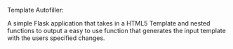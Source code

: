 Template Autofiller:

A simple Flask application that takes in a HTML5 Template and nested functions
to output a easy to use function that generates the input template with
the users specified changes.